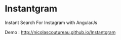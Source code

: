 # Instantgram
Instant Search For Instagram with AngularJs

Demo :  http://nicolascoutureau.github.io/Instantgram

